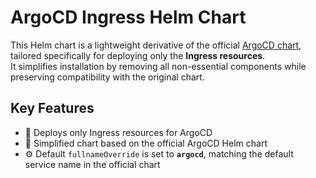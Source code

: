 # ArgoCD Ingress Helm Chart

This Helm chart is a lightweight derivative of the official [ArgoCD chart](https://artifacthub.io/packages/helm/argo/argo-cd),  
tailored specifically for deploying only the **Ingress resources**.  
It simplifies installation by removing all non-essential components while preserving compatibility with the original chart.

## Key Features
- 🚀 Deploys only Ingress resources for ArgoCD
- 🧩 Simplified chart based on the official ArgoCD Helm chart
- ⚙️ Default `fullnameOverride` is set to **`argocd`**, matching the default service name in the official chart
